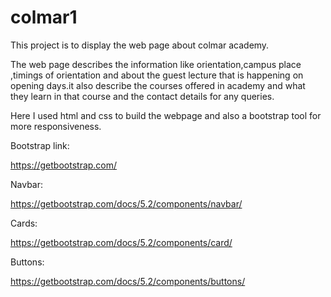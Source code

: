 # colmar1
This project is to display the web page about colmar academy.

The web page describes the information like orientation,campus place ,timings of orientation and about the guest lecture that  is happening on opening days.it also describe the courses offered in academy and what they learn in that course and the contact details for any queries.

Here I used html and css to build the webpage and also a bootstrap tool for more responsiveness.

Bootstrap link: 
    
https://getbootstrap.com/

Navbar:

https://getbootstrap.com/docs/5.2/components/navbar/

Cards:

https://getbootstrap.com/docs/5.2/components/card/

Buttons:

https://getbootstrap.com/docs/5.2/components/buttons/



